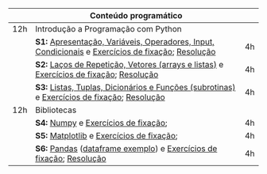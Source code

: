 |     | **Conteúdo programático**                                                                 |    |
|-----|-------------------------------------------------------------------------------------------|----|
| 12h | Introdução a Programação com Python                                                       |    |
|     | **S1:** [Apresentação, Variáveis, Operadores, Input, Condicionais](https://colab.research.google.com/drive/1KTqn4m0F87dZt3yX_BF6Qg3me1PM-Qzw?usp=sharing) e [Exercícios de fixação](https://colab.research.google.com/drive/18x9rVvFUzhxWhHZnXZGlSsH-dF5HPlDb?usp=sharing); [Resolução](https://colab.research.google.com/drive/1118bHAZeuP7gc4DxoE3z32nVsranaueP?usp=sharing)| 4h |
|     | **S2:** [Laços de Repetição, Vetores (arrays e listas)](https://colab.research.google.com/drive/1TO-ImIIbKrqB0pvuUvDtrBFZ2mmGQiS7?usp=sharing) e [Exercícios de fixação](https://colab.research.google.com/drive/1t1Jzn_T6SGhgAPrb3qzm6iaEC-KyJ0aX?usp=sharing); [Resolução](https://colab.research.google.com/drive/1F3-34Hn_2GLGgNA9fE31E9mj5pEYN9Jl?usp=sharing)           | 4h |
|     | **S3:** [Listas, Tuplas, Dicionários e Funções (subrotinas)](https://colab.research.google.com/drive/1ZTMRg7CcU2BJey42VjPK2Z8F0PLYb5oM?usp=sharing) e [Exercícios de fixação](https://colab.research.google.com/drive/1cnKT3K6xSJgqx6wFcGNfauV72pgwgjL1?usp=sharing); [Resolução](https://colab.research.google.com/drive/1qXeoF_RlhcFGR4rdxNrrj-pHwV70k2Zf?usp=sharing)| 4h |
| 12h | Bibliotecas                                                                               |    |
|     | **S4:** [Numpy](https://colab.research.google.com/drive/1DYprtUabRSfuQmzm2aQu4CrVBQIxTBUo?usp=sharing) e [Exercícios de fixação](https://colab.research.google.com/drive/1JlDh86_Y-e6a967DJaUn_NXq7PM_J8p7?usp=sharing);                                                    | 4h |
|     | **S5:** [Matplotlib](https://colab.research.google.com/drive/1g8rbP1N0aOhh4sGbYx332a7L_eT91yfs?usp=sharing) e [Exercícios de fixação](https://colab.research.google.com/drive/1cCb6qPF_sC5APJBJqficWDrjiHTDxOFK?usp=sharing);                                               | 4h |
|     | **S6:** [Pandas](https://colab.research.google.com/drive/1hi0c3HLolAvMzMv-kPb14rF_nQF8XRiX?usp=sharing) ([dataframe exemplo](https://drive.google.com/file/d/187TBa-xmQHKL-UGgIaR00grnUOIrYaF5/view?usp=sharing)) e [Exercícios de fixação](https://colab.research.google.com/drive/184TN6aK7Wupl0evD6kIAFISk0AndCEla?usp=sharing);  [Resolução](https://colab.research.google.com/drive/10UiV6QE45m47uG4f8gXODDyAipBsxCKk?usp=sharing)| 4h |
